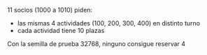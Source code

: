 11 socios (1000 a 1010) piden:
- las mismas 4 actividades (100, 200, 300, 400) en distinto turno
- cada actividad tiene 10 plazas

Con la semilla de prueba 32768, ninguno consigue reservar 4
